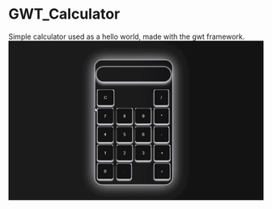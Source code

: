 # GWT_Calculator
Simple calculator used as a hello world, made with the gwt framework.
![Alt Text](CalculadoraGif.gif)

